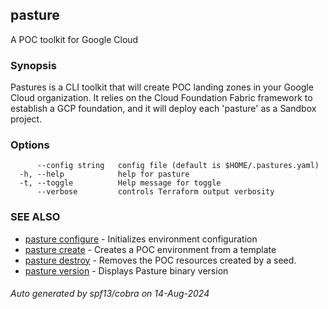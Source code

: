 ## pasture

A POC toolkit for Google Cloud

### Synopsis

Pastures is a CLI toolkit that will create POC landing zones in your Google Cloud organization. It relies on the Cloud Foundation Fabric framework to establish a GCP foundation, and it will deploy each 'pasture' as a Sandbox project.

### Options

```
      --config string   config file (default is $HOME/.pastures.yaml)
  -h, --help            help for pasture
  -t, --toggle          Help message for toggle
      --verbose         controls Terraform output verbosity
```

### SEE ALSO

* [pasture configure](pasture_configure.md)	 - Initializes environment configuration
* [pasture create](pasture_create.md)	 - Creates a POC environment from a template
* [pasture destroy](pasture_destroy.md)	 - Removes the POC resources created by a seed.
* [pasture version](pasture_version.md)	 - Displays Pasture binary version

###### Auto generated by spf13/cobra on 14-Aug-2024
